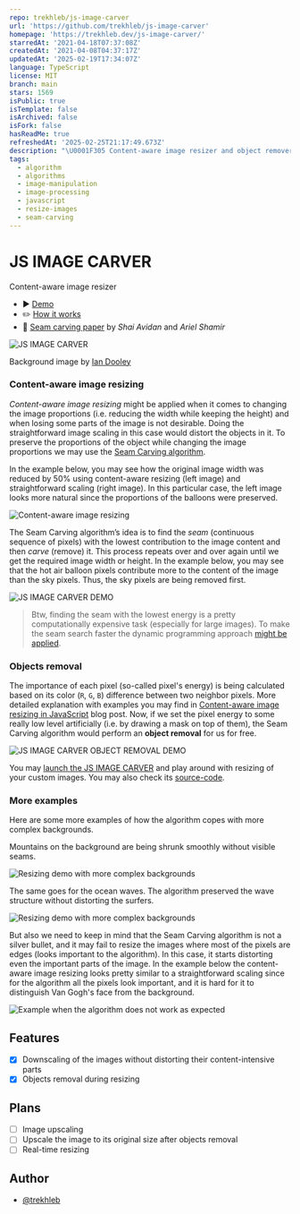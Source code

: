 ```yaml
---
repo: trekhleb/js-image-carver
url: 'https://github.com/trekhleb/js-image-carver'
homepage: 'https://trekhleb.dev/js-image-carver/'
starredAt: '2021-04-18T07:37:08Z'
createdAt: '2021-04-08T04:37:17Z'
updatedAt: '2025-02-19T17:34:07Z'
language: TypeScript
license: MIT
branch: main
stars: 1569
isPublic: true
isTemplate: false
isArchived: false
isFork: false
hasReadMe: true
refreshedAt: '2025-02-25T21:17:49.673Z'
description: "\U0001F305 Content-aware image resizer and object remover based on Seam Carving algorithm"
tags:
  - algorithm
  - algorithms
  - image-manipulation
  - image-processing
  - javascript
  - resize-images
  - seam-carving
---
```


# JS IMAGE CARVER

Content-aware image resizer

- ▶️ [️Demo](https://trekhleb.dev/js-image-carver/)
- ✏️ [How it works](https://trekhleb.dev/blog/2021/content-aware-image-resizing-in-javascript/)
- 📄 [Seam carving paper](https://perso.crans.org/frenoy/matlab2012/seamcarving.pdf) by *Shai Avidan* and *Ariel Shamir*

![JS IMAGE CARVER](public/site-meta-image.png)

Background image by [Ian Dooley](https://unsplash.com/@sadswim?utm_source=unsplash&utm_medium=referral&utm_content=creditCopyText)

### Content-aware image resizing

*Content-aware image resizing* might be applied when it comes to changing the image proportions (i.e. reducing the width while keeping the height) and when losing some parts of the image is not desirable. Doing the straightforward image scaling in this case would distort the objects in it. To preserve the proportions of the object while changing the image proportions we may use the [Seam Carving algorithm](https://perso.crans.org/frenoy/matlab2012/seamcarving.pdf).

In the example below, you may see how the original image width was reduced by 50% using content-aware resizing (left image) and straightforward scaling (right image). In this particular case, the left image looks more natural since the proportions of the balloons were preserved.

![Content-aware image resizing](public/demo-00-02.png)

The Seam Carving algorithm’s idea is to find the *seam* (continuous sequence of pixels) with the lowest contribution to the image content and then *carve* (remove) it. This process repeats over and over again until we get the required image width or height. In the example below, you may see that the hot air balloon pixels contribute more to the content of the image than the sky pixels. Thus, the sky pixels are being removed first.

![JS IMAGE CARVER DEMO](public/demo-01.gif)

> Btw, finding the seam with the lowest energy is a pretty computationally expensive task (especially for large images). To make the seam search faster the dynamic programming approach [might be applied](https://trekhleb.dev/blog/2021/content-aware-image-resizing-in-javascript/).

### Objects removal

The importance of each pixel (so-called pixel's energy) is being calculated based on its color (`R`, `G`, `B`) difference between two neighbor pixels. More detailed explanation with examples you may find in [Content-aware image resizing in JavaScript](https://trekhleb.dev/blog/2021/content-aware-image-resizing-in-javascript/) blog post. Now, if we set the pixel energy to some really low level artificially (i.e. by drawing a mask on top of them), the Seam Carving algorithm would perform an **object removal** for us for free.

![JS IMAGE CARVER OBJECT REMOVAL DEMO](public/demo-02.gif)

You may [launch the JS IMAGE CARVER](https://trekhleb.dev/js-image-carver/) and play around with resizing of your custom images. You may also check its [source-code](https://github.com/trekhleb/js-image-carver/tree/main/src/utils).

### More examples

Here are some more examples of how the algorithm copes with more complex backgrounds.

Mountains on the background are being shrunk smoothly without visible seams.

![Resizing demo with more complex backgrounds](public/demo-01.png)

The same goes for the ocean waves. The algorithm preserved the wave structure without distorting the surfers.

![Resizing demo with more complex backgrounds](public/demo-02.png)

But also we need to keep in mind that the Seam Carving algorithm is not a silver bullet, and it may fail to resize the images where most of the pixels are edges (looks important to the algorithm). In this case, it starts distorting even the important parts of the image. In the example below the content-aware image resizing looks pretty similar to a straightforward scaling since for the algorithm all the pixels look important, and it is hard for it to distinguish Van Gogh's face from the background.

![Example when the algorithm does not work as expected](public/demo-03.png)

## Features

- [x] Downscaling of the images without distorting their content-intensive parts
- [x] Objects removal during resizing

## Plans

- [ ] Image upscaling
- [ ] Upscale the image to its original size after objects removal
- [ ] Real-time resizing

## Author

- [@trekhleb](https://trekhleb.dev)
